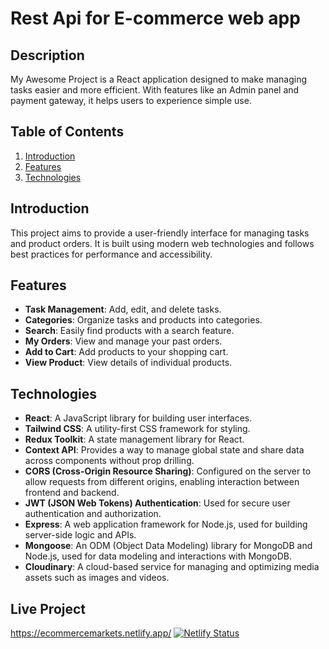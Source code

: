 #
### 

#  Rest Api for E-commerce web app

## Description

My Awesome Project is a React application designed to make managing tasks easier and more efficient. With features like an Admin panel and payment gateway, it helps users to experience simple use.

## Table of Contents

1. [Introduction](#introduction)
2. [Features](#features)
3. [Technologies](#technologies)


## Introduction

This project aims to provide a user-friendly interface for managing tasks and product orders. It is built using modern web technologies and follows best practices for performance and accessibility.

## Features

- **Task Management**: Add, edit, and delete tasks.
- **Categories**: Organize tasks and products into categories.
- **Search**: Easily find products with a search feature.
- **My Orders**: View and manage your past orders.
- **Add to Cart**: Add products to your shopping cart.
- **View Product**: View details of individual products.

## Technologies

- **React**: A JavaScript library for building user interfaces.
- **Tailwind CSS**: A utility-first CSS framework for styling.
- **Redux Toolkit**: A state management library for React.
- **Context API**: Provides a way to manage global state and share data across components without prop drilling.
- **CORS (Cross-Origin Resource Sharing)**: Configured on the server to allow requests from different origins, enabling interaction between frontend and backend.
- **JWT (JSON Web Tokens) Authentication**: Used for secure user authentication and authorization.
- **Express**: A web application framework for Node.js, used for building server-side logic and APIs.
- **Mongoose**: An ODM (Object Data Modeling) library for MongoDB and Node.js, used for data modeling and interactions with MongoDB.
- **Cloudinary**: A cloud-based service for managing and optimizing media assets such as images and videos.


## Live Project

https://ecommercemarkets.netlify.app/
[![Netlify Status](https://api.netlify.com/api/v1/badges/ca0a266e-2129-4308-aeac-c9e8975557df/deploy-status)](https://app.netlify.com/sites/ecommercemarkets/deploys)




